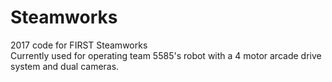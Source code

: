 # Steamworks
2017 code for FIRST Steamworks<br>
Currently used for operating team 5585's robot with a 4 motor arcade drive system and dual cameras.

